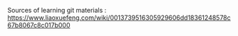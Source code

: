 Sources of learning git materials : https://www.liaoxuefeng.com/wiki/0013739516305929606dd18361248578c67b8067c8c017b000